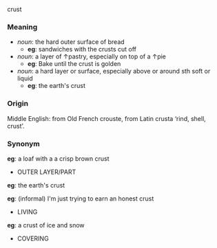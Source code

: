 crust
### Meaning
+ _noun_: the hard outer surface of bread
	+ __eg__: sandwiches with the crusts cut off
+ _noun_: a layer of ↑pastry, especially on top of a ↑pie
	+ __eg__: Bake until the crust is golden
+ _noun_:  a hard layer or surface, especially above or around sth soft or liquid
	+ __eg__: the earth's crust

### Origin

Middle English: from Old French crouste, from Latin crusta ‘rind, shell, crust’.

### Synonym

__eg__: a loaf with a a crisp brown crust

+ OUTER LAYER/PART

__eg__: the earth's crust

__eg__: (informal) I'm just trying to earn an honest crust

+ LIVING

__eg__: a crust of ice and snow

+ COVERING


